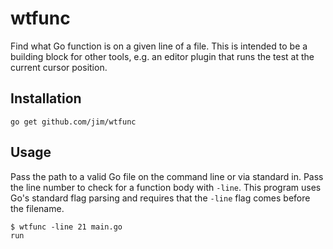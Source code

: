 # wtfunc

Find what Go function is on a given line of a file. This is intended to be a building block for other tools, e.g. an editor plugin that runs the test at the current cursor position.

## Installation

```
go get github.com/jim/wtfunc
```

## Usage

Pass the path to a valid Go file on the command line or via standard in. Pass the line number to check for a function body with `-line`. This program uses Go's standard flag parsing and requires that the `-line` flag comes before the filename.

```
$ wtfunc -line 21 main.go
run
```
